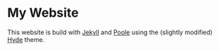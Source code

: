 # My Website

This website is build with
<a href="https://jekyllrb.com" target="_blank" rel="noopener noreferrer">Jekyll</a>
and
<a href="https://github.com/poole/poole" target="_blank" rel="noopener noreferrer">Poole</a>
using the (slightly modified)
<a href="https://hyde.getpoole.com" target="_blank" rel="noopener noreferrer">Hyde</a>
theme.